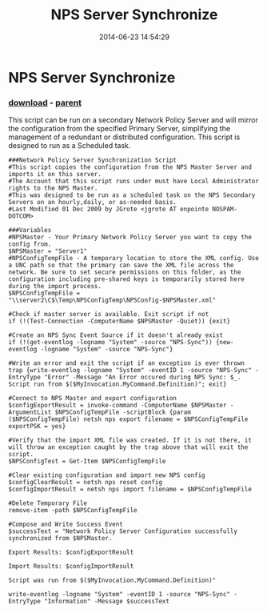 ﻿---
pid:            5258
poster:         BigBen
title:          NPS Server Synchronize
date:           2014-06-23 14:54:29
format:         posh
parent:         1502
parent:         1502

---

# NPS Server Synchronize

### [download](5258.ps1) - [parent](1502.md)

This script can be run on a secondary Network Policy Server and will mirror the configuration from the specified Primary Server, simplifying the management of a redundant or distributed configuration. This script is designed to run as a Scheduled task.

```posh
###Network Policy Server Synchronization Script
#This script copies the configuration from the NPS Master Server and imports it on this server.
#The Account that this script runs under must have Local Administrator rights to the NPS Master.
#This was designed to be run as a scheduled task on the NPS Secondary Servers on an hourly,daily, or as-needed basis.
#Last Modified 01 Dec 2009 by JGrote <jgrote AT enpointe NOSPAM-DOTCOM>

###Variables
#NPSMaster - Your Primary Network Policy Server you want to copy the config from.
$NPSMaster = "Server1"
#NPSConfigTempFile - A temporary location to store the XML config. Use a UNC path so that the primary can save the XML file across the network. Be sure to set secure permissions on this folder, as the configuration including pre-shared keys is temporarily stored here during the import process.
$NPSConfigTempFile = "\\server2\C$\Temp\NPSConfigTemp\NPSConfig-$NPSMaster.xml"

#Check if master server is available. Exit script if not
if (!(Test-Connection -ComputerName $NPSMaster -Quiet)) {exit}

#Create an NPS Sync Event Source if it doesn't already exist
if (!(get-eventlog -logname "System" -source "NPS-Sync")) {new-eventlog -logname "System" -source "NPS-Sync"}

#Write an error and exit the script if an exception is ever thrown
trap {write-eventlog -logname "System" -eventID 1 -source "NPS-Sync" -EntryType "Error" -Message "An Error occured during NPS Sync: $_. Script run from $($MyInvocation.MyCommand.Definition)"; exit}

#Connect to NPS Master and export configuration
$configExportResult = invoke-command -ComputerName $NPSMaster -ArgumentList $NPSConfigTempFile -scriptBlock {param ($NPSConfigTempFile) netsh nps export filename = $NPSConfigTempFile exportPSK = yes}

#Verify that the import XML file was created. If it is not there, it will throw an exception caught by the trap above that will exit the script.
$NPSConfigTest = Get-Item $NPSConfigTempFile

#Clear existing configuration and import new NPS config
$configClearResult = netsh nps reset config
$configImportResult = netsh nps import filename = $NPSConfigTempFile

#Delete Temporary File
remove-item -path $NPSConfigTempFile

#Compose and Write Success Event
$successText = "Network Policy Server Configuration successfully synchronized from $NPSMaster.

Export Results: $configExportResult

Import Results: $configImportResult

Script was run from $($MyInvocation.MyCommand.Definition)"

write-eventlog -logname "System" -eventID 1 -source "NPS-Sync" -EntryType "Information" -Message $successText
```
